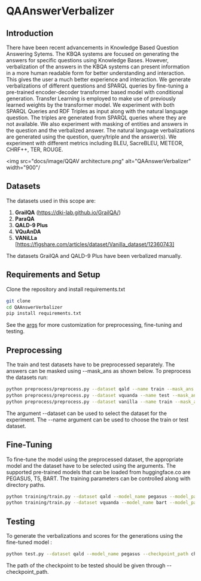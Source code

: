 # QAAnswerVerbalizer
## Introduction
There have been recent advancements in Knowledge Based Question Answering Sytems. The KBQA systems are focused on generating the answers for specific questions using Knowledge Bases. However, verbalization of the answers in the KBQA systems can present information in a more human readable form for better understanding and interaction. This gives the user a much better experience and interaction. We generate verbalizations of different questions and SPARQL queries by fine-tuning a pre-trained encoder-decoder transformer based model with conditional generation. Transfer Learning is employed to make use of previously learned weights by the transformer model. We experiment with both SPARQL Queries and RDF Triples as input along with the natural language question. The triples are generated from SPARQL queries where they are not available. We also experiment with masking of entities and answers in the question and the verbalized answer. The natural language verbalizations are generated using the question, query/triple and the answer(s). We experiment with different metrics including BLEU, SacreBLEU, METEOR, CHRF++, TER, ROUGE.

<img src="docs/image/QQAV architecture.png" alt="QAAnswerVerbalizer" width="900"/

## Datasets
The datasets used in this scope are:
1. **GrailQA** (https://dki-lab.github.io/GrailQA/)
2. **ParaQA** 
3. **QALD-9 Plus**
4. **VQuAnDA**
5. **VANiLLa** [https://figshare.com/articles/dataset/Vanilla_dataset/12360743]

The datasets GrailQA and QALD-9 Plus have been verbalized manually.

## Requirements and Setup
Clone the repository and install requirements.txt

```bash
git clone 
cd QAAnswerVerbalizer
pip install requirements.txt
```

See the [args](args.py) for more customization for preprocessing, fine-tuning and testing.
## Preprocessing
The train and test datasets have to be preprocessed separately. The answers can be masked using --mask_ans as shown below.
To preprocess the datasets run: 

```bash
python preprocess/preprocess.py --dataset qald --name train --mask_ans
python preprocess/preprocess.py --dataset vquanda --name test --mask_ans
python preprocess/preprocess.py --dataset vanilla --name train --mask_ans
```
The argument --dataset can be used to select the dataset for the experiment. The --name argument can be used to choose the train or test dataset.

## Fine-Tuning
To fine-tune the model using the preprocessed dataset, the appropriate model and the dataset have to be selected using the arguments. 
The supported pre-trained models that can be loaded from huggingface.co are PEGASUS, T5, BART.
The training parameters can be controlled along with directory paths.

```bash
python training/train.py --dataset qald --model_name pegasus --model_path google/pegasus-xsum --tokenizer_path google/pegasus-xsum --mode triples --train_epochs 10
python training/train.py --dataset vquanda --model_name bart --model_path facebook/bart-base --tokenizer_path facebook/bart-base  --mode query --train_epochs 10

```

## Testing
To generate the verbalizations and scores for the generations using the fine-tuned model :

```bash
python test.py --dataset qald --model_name pegasus --checkpoint_path checkpoint-5000 --mode triples
```  
The path of the checkpoint to be tested should be given through --checkpoint_path. 